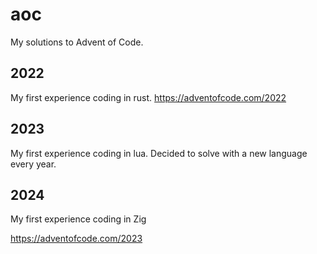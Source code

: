# aoc
My solutions to Advent of Code.

## 2022
My first experience coding in rust.
https://adventofcode.com/2022

## 2023
My first experience coding in lua.
Decided to solve with a new language every year.

## 2024
My first experience coding in Zig

https://adventofcode.com/2023
